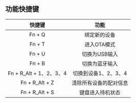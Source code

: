 ## 功能快捷键
快捷键|功能
:--:|:--:
Fn + Q|绑定新的设备
Fn + T|进入OTA模式
Fn + U|切换为USB输入
Fn + B|切换为蓝牙输入
Fn + R_Alt + 1、2、3、4|切换到设备1、2、3、4
Fn + R_Alt + Z|清除所有设备的配对信息
Fn + R_Alt + S|键盘进入待机状态